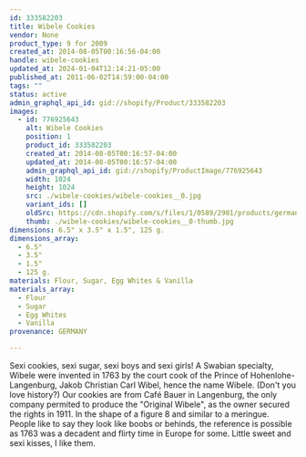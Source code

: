```yaml
---
id: 333582203
title: Wibele Cookies
vendor: None
product_type: 9 for 2009
created_at: 2014-08-05T00:16:56-04:00
handle: wibele-cookies
updated_at: 2024-01-04T12:14:21-05:00
published_at: 2011-06-02T14:59:00-04:00
tags: ""
status: active
admin_graphql_api_id: gid://shopify/Product/333582203
images:
  - id: 776925643
    alt: Wibele Cookies
    position: 1
    product_id: 333582203
    created_at: 2014-08-05T00:16:57-04:00
    updated_at: 2014-08-05T00:16:57-04:00
    admin_graphql_api_id: gid://shopify/ProductImage/776925643
    width: 1024
    height: 1024
    src: ./wibele-cookies/wibele-cookies__0.jpg
    variant_ids: []
    oldSrc: https://cdn.shopify.com/s/files/1/0589/2901/products/german_cookies.jpeg?v=1407212217
    thumb: ./wibele-cookies/wibele-cookies__0-thumb.jpg
dimensions: 6.5" x 3.5" x 1.5", 125 g.
dimensions_array:
  - 6.5"
  - 3.5"
  - 1.5"
  - 125 g.
materials: Flour, Sugar, Egg Whites & Vanilla
materials_array:
  - Flour
  - Sugar
  - Egg Whites
  - Vanilla
provenance: GERMANY

---
```


Sexi cookies, sexi sugar, sexi boys and sexi girls! A Swabian specialty, Wibele were invented in 1763 by the court cook of the Prince of Hohenlohe-Langenburg, Jakob Christian Carl Wibel, hence the name Wibele. (Don't you love history?) Our cookies are from Café Bauer in Langenburg, the only company permited to produce the "Original Wibele", as the owner secured the rights in 1911. In the shape of a figure 8 and similar to a meringue. People like to say they look like boobs or behinds, the reference is possible as 1763 was a decadent and flirty time in Europe for some. Little sweet and sexi kisses, I like them.